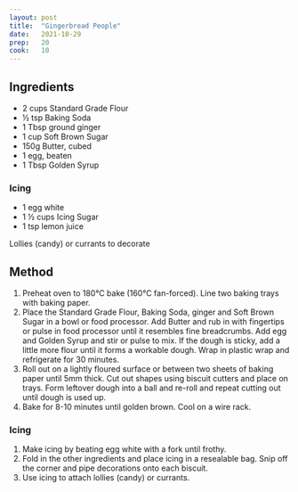 ```yaml
---
layout: post
title:  "Gingerbread People"
date:   2021-10-29
prep:   20
cook:   10
---
```


## Ingredients

- 2 cups Standard Grade Flour
- ½ tsp Baking Soda
- 1 Tbsp ground ginger 
- 1 cup Soft Brown Sugar
- 150g Butter, cubed
- 1 egg, beaten
- 1 Tbsp Golden Syrup

### Icing
- 1 egg white
- 1 ½ cups Icing Sugar
- 1 tsp lemon juice

Lollies (candy) or currants to decorate

## Method

1. Preheat oven to 180°C bake (160°C fan-forced). Line two baking trays with baking paper.
2. Place the Standard Grade Flour, Baking Soda, ginger and Soft Brown Sugar in a bowl or food processor. Add Butter and rub in with fingertips or pulse in food processor until it resembles fine breadcrumbs. Add egg and Golden Syrup and stir or pulse to mix. If the dough is sticky, add a little more flour until it forms a workable dough. Wrap in plastic wrap and refrigerate for 30 minutes.
3. Roll out on a lightly floured surface or between two sheets of baking paper until 5mm thick. Cut out shapes using biscuit cutters and place on trays. Form leftover dough into a ball and re-roll and repeat cutting out until dough is used up.
4. Bake for 8-10 minutes until golden brown. Cool on a wire rack.

### Icing
1. Make icing by beating egg white with a fork until frothy.
2. Fold in the other ingredients and place icing in a resealable bag. Snip off the corner and pipe decorations onto each biscuit.
3. Use icing to attach lollies (candy) or currants.
